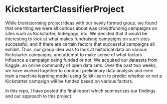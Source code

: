 # KickstarterClassifierProject

While brainstorming project ideas with our newly formed group, we found that one thing we were all curious about was crowdfunding campaigns on sites such as Kickstarter, Indiegogo, etc. We decided that it would be interesting to look at what makes fundraising campaigns on such sites successful, and if there are certain factors that successful campaigns all exhibit. Thus, our group idea was to look at historical data on various Kickstarter campaigns, and attempt to make sense of what factors influence a campaign being funded or not. We acquired our datasets from Kaggle, an online community of open data sets. Over the past two weeks, we have worked together to conduct preliminary data analysis and even train a machine learning model using Scikit-learn to predict whether or not a Kickstarter campaign will be funded based on various factors. 

In this repo, I have posted the final report which summarizes our findings and our approach to this project.
